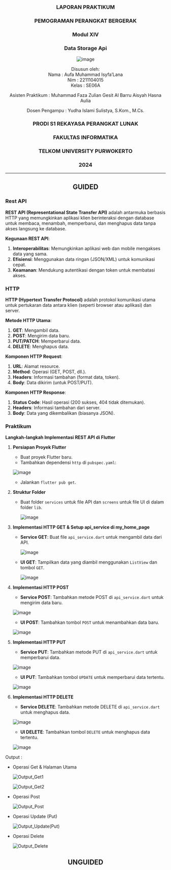 <div align="center">

### LAPORAN PRAKTIKUM

### PEMOGRAMAN PERANGKAT BERGERAK

### Modul XIV
### Data Storage Api

![image](https://github.com/user-attachments/assets/2948daec-1e7a-4765-8f23-df638a387c87)

Disusun oleh:  
Nama : Aufa Muhammad Isyfa’Lana  
Nim : 2211104015  
Kelas : SE06A

Asisten Praktikum : 
Muhammad Faza Zulian Gesit Al Barru 
Aisyah Hasna Aulia 

Dosen Pengampu : 
Yudha Islami Sulistya, S.Kom., M.Cs. 

### PRODI S1 REKAYASA PERANGKAT LUNAK  
### FAKULTAS INFORMATIKA  
### TELKOM UNIVERSITY PURWOKERTO  
### 2024

</div>

---
<div align="center">

## GUIDED
</div>

### Rest API
**REST API (Representational State Transfer API)** adalah antarmuka berbasis HTTP yang memungkinkan aplikasi klien berinteraksi dengan database untuk membaca, menambah, memperbarui, dan menghapus data tanpa akses langsung ke database.

**Kegunaan REST API**:  
1. **Interoperabilitas**: Memungkinkan aplikasi web dan mobile mengakses data yang sama.  
2. **Efisiensi**: Menggunakan data ringan (JSON/XML) untuk komunikasi cepat.  
3. **Keamanan**: Mendukung autentikasi dengan token untuk membatasi akses.

### HTTP
**HTTP (Hypertext Transfer Protocol)** adalah protokol komunikasi utama untuk pertukaran data antara klien (seperti browser atau aplikasi) dan server.

**Metode HTTP Utama**:  
1. **GET**: Mengambil data.  
2. **POST**: Mengirim data baru.  
3. **PUT/PATCH**: Memperbarui data.  
4. **DELETE**: Menghapus data.  

**Komponen HTTP Request**:  
1. **URL**: Alamat resource.  
2. **Method**: Operasi (GET, POST, dll.).  
3. **Headers**: Informasi tambahan (format data, token).  
4. **Body**: Data dikirim (untuk POST/PUT).  

**Komponen HTTP Response**:  
1. **Status Code**: Hasil operasi (200 sukses, 404 tidak ditemukan).  
2. **Headers**: Informasi tambahan dari server.  
3. **Body**: Data yang dikembalikan (biasanya JSON).  

### Praktikum
**Langkah-langkah Implementasi REST API di Flutter**

1. **Persiapan Proyek Flutter**  
   - Buat proyek Flutter baru.  
   - Tambahkan dependensi `http` di `pubspec.yaml`:  

   ![image](https://github.com/user-attachments/assets/ab3cd85a-671f-4d6c-8cd6-4435d6cbf019)

   - Jalankan `flutter pub get`.

2. **Struktur Folder**  
   - Buat folder `services` untuk file API dan `screens` untuk file UI di dalam folder `lib`.

     ![image](https://github.com/user-attachments/assets/a3ab0d80-322e-4440-8ae1-c981a93a0718)


3. **Implementasi HTTP GET & Setup api_service di my_home_page**  
   - **Service GET**: Buat file `api_service.dart` untuk mengambil data dari API.

     ![image](https://github.com/user-attachments/assets/9c3926ec-b81b-4e3c-8d7e-676503abc131)

   - **UI GET**: Tampilkan data yang diambil menggunakan `ListView` dan tombol `GET`.
  
     ![image](https://github.com/user-attachments/assets/20df117a-65bd-4c94-afc7-c00dd430cd8b)
     

4. **Implementasi HTTP POST**  
   - **Service POST**: Tambahkan metode POST di `api_service.dart` untuk mengirim data baru.

   ![image](https://github.com/user-attachments/assets/5f6f90a9-a546-4629-9447-3939b9ef18aa)

     
   - **UI POST**: Tambahkan tombol `POST` untuk menambahkan data baru.

   ![image](https://github.com/user-attachments/assets/fd4ee6c0-339e-4a41-8ce7-32fa73b9b553)

5. **Implementasi HTTP PUT**  
   - **Service PUT**: Tambahkan metode PUT di `api_service.dart` untuk memperbarui data.

   ![image](https://github.com/user-attachments/assets/ba8bcaa8-f51a-4a81-b07f-cb8278551a89)


   - **UI PUT**: Tambahkan tombol `UPDATE` untuk memperbarui data tertentu.

   ![image](https://github.com/user-attachments/assets/ca26b540-dc30-483d-b53f-0808189c31db)


6. **Implementasi HTTP DELETE**  
   - **Service DELETE**: Tambahkan metode DELETE di `api_service.dart` untuk menghapus data.

   ![image](https://github.com/user-attachments/assets/6108441f-a972-4a1f-aa3b-5697ee3ae775)

   - **UI DELETE**: Tambahkan tombol `DELETE` untuk menghapus data tertentu.
  
   ![image](https://github.com/user-attachments/assets/e91144f1-959e-4c1e-8ab0-8e824a0a3592)

Output : 
- Operasi Get & Halaman Utama

  ![Output_Get1](https://github.com/user-attachments/assets/f7984abf-4a97-4c03-9ca2-731c5c647b40)

   ![Output_Get2](https://github.com/user-attachments/assets/79cd52ff-d156-4ee6-918c-8cc5f0e53c0d)

- Operasi Post

  ![Output_Post](https://github.com/user-attachments/assets/6201f3f0-3898-4451-a69f-0ec9ece173e7)

- Operasi Update (Put)

  ![Output_Update(Put)](https://github.com/user-attachments/assets/9c2d804a-cd20-45f3-96ac-d89b61a0609a)

- Operasi Delete

  ![Output_Delete](https://github.com/user-attachments/assets/f7576382-3512-480c-bd5f-d1fc02f2234c)


<div align="center">

## UNGUIDED
</div>
